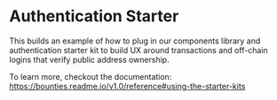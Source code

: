 # Authentication Starter

This builds an example of how to plug in our components library and authentication starter kit to build UX around transactions and off-chain logins that verify public address ownership.

To learn more, checkout the documentation: https://bounties.readme.io/v1.0/reference#using-the-starter-kits

